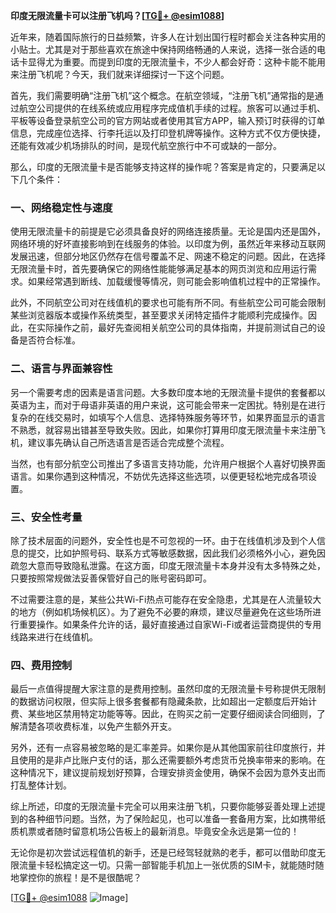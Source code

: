**印度无限流量卡可以注册飞机吗？[[TG💪+ @esim1088](https://t.me/s/esim1088)]**

近年来，随着国际旅行的日益频繁，许多人在计划出国行程时都会关注各种实用的小贴士。尤其是对于那些喜欢在旅途中保持网络畅通的人来说，选择一张合适的电话卡显得尤为重要。而提到印度的无限流量卡，不少人都会好奇：这种卡能不能用来注册飞机呢？今天，我们就来详细探讨一下这个问题。

首先，我们需要明确“注册飞机”这个概念。在航空领域，“注册飞机”通常指的是通过航空公司提供的在线系统或应用程序完成值机手续的过程。旅客可以通过手机、平板等设备登录航空公司的官方网站或者使用其官方APP，输入预订时获得的订单信息，完成座位选择、行李托运以及打印登机牌等操作。这种方式不仅方便快捷，还能有效减少机场排队的时间，是现代航空旅行中不可或缺的一部分。

那么，印度的无限流量卡是否能够支持这样的操作呢？答案是肯定的，只要满足以下几个条件：

### 一、网络稳定性与速度

使用无限流量卡的前提是它必须具备良好的网络连接质量。无论是国内还是国外，网络环境的好坏直接影响到在线服务的体验。以印度为例，虽然近年来移动互联网发展迅速，但部分地区仍然存在信号覆盖不足、网速不稳定的问题。因此，在选择无限流量卡时，首先要确保它的网络性能能够满足基本的网页浏览和应用运行需求。如果经常遇到断线、加载缓慢等情况，则可能会影响值机过程中的正常操作。

此外，不同航空公司对在线值机的要求也可能有所不同。有些航空公司可能会限制某些浏览器版本或操作系统类型，甚至要求关闭特定插件才能顺利完成操作。因此，在实际操作之前，最好先查阅相关航空公司的具体指南，并提前测试自己的设备是否符合标准。

### 二、语言与界面兼容性

另一个需要考虑的因素是语言问题。大多数印度本地的无限流量卡提供的套餐都以英语为主，而对于母语非英语的用户来说，这可能会带来一定困扰。特别是在进行复杂的在线交易时，如填写个人信息、选择特殊服务等环节，如果界面显示的语言不熟悉，就容易出错甚至导致失败。因此，如果你打算用印度无限流量卡来注册飞机，建议事先确认自己所选语言是否适合完成整个流程。

当然，也有部分航空公司推出了多语言支持功能，允许用户根据个人喜好切换界面语言。如果你遇到这种情况，不妨优先选择这些选项，以便更轻松地完成各项设置。

### 三、安全性考量

除了技术层面的问题外，安全性也是不可忽视的一环。由于在线值机涉及到个人信息的提交，比如护照号码、联系方式等敏感数据，因此我们必须格外小心，避免因疏忽大意而导致隐私泄露。在这方面，印度无限流量卡本身并没有太多特殊之处，只要按照常规做法妥善保管好自己的账号密码即可。

不过需要注意的是，某些公共Wi-Fi热点可能存在安全隐患，尤其是在人流量较大的地方（例如机场候机区）。为了避免不必要的麻烦，建议尽量避免在这些场所进行重要操作。如果条件允许的话，最好直接通过自家Wi-Fi或者运营商提供的专用线路来进行在线值机。

### 四、费用控制

最后一点值得提醒大家注意的是费用控制。虽然印度的无限流量卡号称提供无限制的数据访问权限，但实际上很多套餐都有隐藏条款，比如超出一定额度后开始计费、某些地区禁用特定功能等等。因此，在购买之前一定要仔细阅读合同细则，了解清楚各项收费标准，以免产生额外开支。

另外，还有一点容易被忽略的是汇率差异。如果你是从其他国家前往印度旅行，并且使用的是非卢比账户支付的话，那么还需要额外考虑货币兑换率带来的影响。在这种情况下，建议提前规划好预算，合理安排资金使用，确保不会因为意外支出而打乱整体计划。

综上所述，印度的无限流量卡完全可以用来注册飞机，只要你能够妥善处理上述提到的各种细节问题。当然，为了保险起见，也可以准备一套备用方案，比如携带纸质机票或者随时留意机场公告板上的最新消息。毕竟安全永远是第一位的！

无论你是初次尝试远程值机的新手，还是已经驾轻就熟的老手，都可以借助印度无限流量卡轻松搞定这一切。只需一部智能手机加上一张优质的SIM卡，就能随时随地掌控你的旅程！是不是很酷呢？

[[TG💪+ @esim1088](https://t.me/s/esim1088) ![Image](https://i.postimg.cc/4NQfJmqS/Snipaste-2025-05-13-00-14-12.png)]